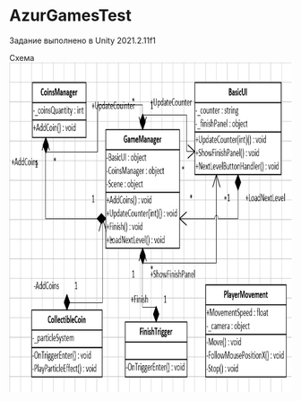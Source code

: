 # AzurGamesTest

Задание выполнено в Unity 2021.2.11f1

Схема 
<img src="/scheme.jpg"  height="588" width="908">
